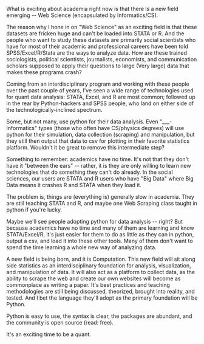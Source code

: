 What is exciting about academia right now is that there is a new field emerging
-- Web Science (encapsulated by Informatics/CS).

The reason why I hone in on "Web Science" as an exciting field is that these
datasets are fricken huge and can't be loaded into STATA or R. And the people
who want to study these datasets are primarily social scientists who have for
most of their academic and professional careers have been told
SPSS/Excel/R/Stata are the ways to analyze data. How are these trained
sociologists, political scientists, journalists, economists, and communication
scholars supposed to apply their questions to large (Very large) data that
makes these programs crash?
<!-- more -->

Coming from an interdisciplinary program and working with these people over the
past couple of years, I've seen a wide range of technologies used for quant
data analysis: STATA, Excel, and R are most common; followed up in the rear by
Python-hackers and SPSS people, who land on either side of the
technologically-inclined spectrum.

Some, but not many, use python for their data analysis.  Even
"\_\_\_-Informatics" types (those who often have CS/physics degrees) will use
python for their simulation, data collection (scraping) and manipulation, but
they still then output that data to csv for plotting in their favorite
statistics platform. Wouldn't it be great to remove this intermediate step?

Something to remember: academics have no time. It's not that they don't have it
"between the ears" -- rather, it is they are only willing to learn new
technologies that do something they can't do already. In the social sciences,
our users are STATA and R users who have "Big Data" where Big Data means it
crashes R and STATA when they load it.

The problem is, things are (everything is) generally slow in academia. They are
still teaching STATA and R, and maybe one Web Scraping class taught in python
if you're lucky.

Maybe we'll see people adopting python for data analysis -- right? But because
academics have no time and many of them are learning and know STATA/Excel/R,
it's just easier for them to do as little as they can in python, output a csv,
and load it into these other tools. Many of them don't want to spend the time
learning a whole new way of analyzing data.

A new field is being born, and it is Computation. This new field will sit along
side statistics as an interdisciplinary foundation for analysis, visualization,
and manipulation of data. It will also act as a platform to collect data, as
the ability to scrape the web and create our own websites will become as
commonplace as writing a paper. It's best practices and teaching methodologies
are still being discussed, theorized, brought into reality, and tested. And I
bet the language they'll adopt as the primary foundation will be Python.

Python is easy to use, the syntax is clear, the packages are abundant, and the community is open source (read: free).

It's an exciting time to be a quant.


